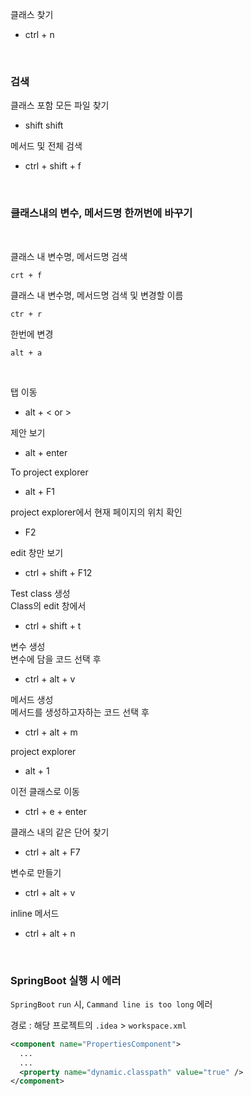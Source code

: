 클래스 찾기

- ctrl + n

<br>

### 검색

클래스 포함 모든 파일 찾기

- shift shift

메서드 및 전체 검색

- ctrl + shift + f

<br>

### 클래스내의 변수, 메서드명 한꺼번에 바꾸기

<br>

클래스 내 변수명, 메서드명 검색

```
crt + f
```

클래스 내 변수명, 메서드명 검색 및 변경할 이름

```
ctr + r
```

한번에 변경

```
alt + a
```

<br>

탭 이동

- alt + < or >

제안 보기

- alt + enter

To project explorer

- alt + F1

project explorer에서 현재 페이지의 위치 확인

- F2

edit 창만 보기

- ctrl + shift + F12

Test class 생성
<br>Class의 edit 창에서

- ctrl + shift + t

변수 생성
<br>변수에 담을 코드 선택 후

- ctrl + alt + v

메서드 생성
<br>메서드를 생성하고자하는 코드 선택 후

- ctrl + alt + m

project explorer

- alt + 1

이전 클래스로 이동

- ctrl + e + enter

클래스 내의 같은 단어 찾기

- ctrl + alt + F7

변수로 만들기

- ctrl + alt + v

inline 메서드

- ctrl + alt + n

<br>

### SpringBoot 실행 시 에러

`SpringBoot` `run` 시, `Cammand line is too long` 에러

경로 : 해당 프로젝트의 `.idea` > `workspace.xml`

```xml
<component name="PropertiesComponent">
  ...
  ...
  <property name="dynamic.classpath" value="true" />
</component>
```

